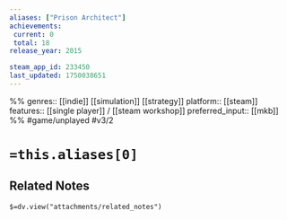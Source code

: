 ```yaml
---
aliases: ["Prison Architect"]
achievements:
 current: 0
 total: 18
release_year: 2015

steam_app_id: 233450
last_updated: 1750038651
---
```

%%
genres:: [[indie]] [[simulation]] [[strategy]]
platform:: [[steam]]
features:: [[single player]] / [[steam workshop]]
preferred_input:: [[mkb]]
%%
#game/unplayed
#v3/2

# `=this.aliases[0]`
## Related Notes
`$=dv.view("attachments/related_notes")`